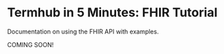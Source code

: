 <a name="top"/>

Termhub in 5 Minutes: FHIR Tutorial
===================================

Documentation on using the FHIR API with examples.

COMING SOON!